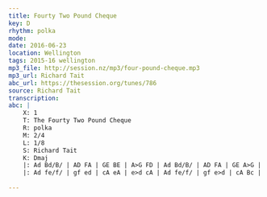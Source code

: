 ```yaml
---
title: Fourty Two Pound Cheque
key: D
rhythm: polka
mode: 
date: 2016-06-23
location: Wellington
tags: 2015-16 wellington
mp3_file: http://session.nz/mp3/four-pound-cheque.mp3
mp3_url: Richard Tait 
abc_url: https://thesession.org/tunes/786
source: Richard Tait
transcription:
abc: |
    X: 1
    T: The Fourty Two Pound Cheque
    R: polka
    M: 2/4
    L: 1/8
    S: Richard Tait
    K: Dmaj
    |: Ad Bd/B/ | AD FA | GE BE | A>G FD | Ad Bd/B/ | AD FA | GE A>G | FD D2 :|
    |: Ad fe/f/ | gf ed | cA eA | e>d cA | Ad fe/f/ | gf e>d | cA Bc | d2 d2:|
    
---
```


